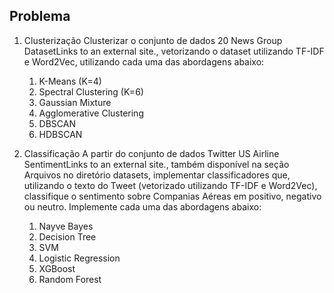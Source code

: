 ## Problema
1. Clusterização
Clusterizar o conjunto de dados 20 News Group DatasetLinks to an external site., vetorizando o dataset utilizando TF-IDF e Word2Vec, utilizando cada uma das abordagens abaixo:

    1. K-Means (K=4)
    2. Spectral Clustering (K=6)
    3. Gaussian Mixture
    4. Agglomerative Clustering
    5. DBSCAN
    6. HDBSCAN
 

2. Classificação
A partir do conjunto de dados Twitter US Airline SentimentLinks to an external site., também disponível na seção Arquivos no diretório datasets, implementar classificadores que, utilizando o texto do Tweet (vetorizado utilizando TF-IDF e Word2Vec), classifique o sentimento sobre Companias Aéreas em positivo, negativo ou neutro. Implemente cada uma das abordagens abaixo:

    1. Nayve Bayes
    2. Decision Tree
    3. SVM
    4. Logistic Regression
    5. XGBoost
    6. Random Forest